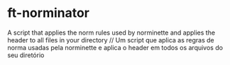 # ft-norminator
  A script that applies the norm rules used by norminette and applies the header to all files in your directory // Um script que aplica as regras de norma usadas pela norminette e aplica o header em todos os arquivos do seu diretório
